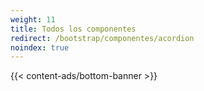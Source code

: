 ```yaml
---
weight: 11
title: Todos los componentes
redirect: /bootstrap/componentes/acordion
noindex: true
---
```


{{< content-ads/bottom-banner >}}
